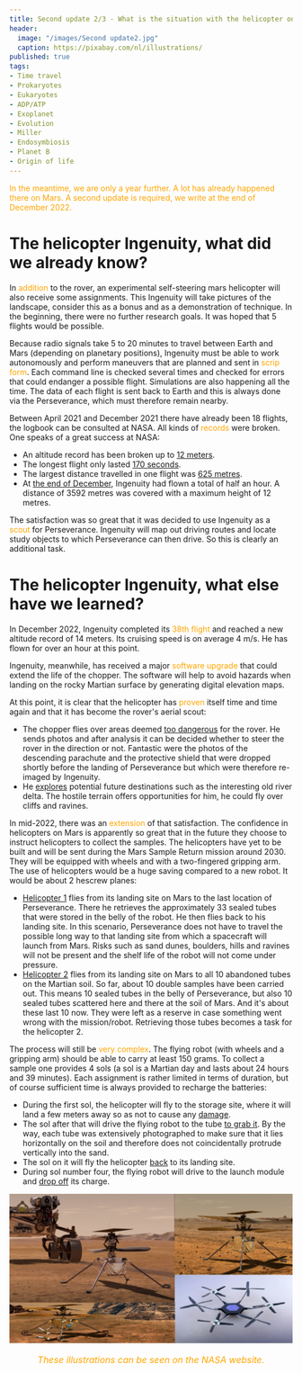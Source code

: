 ```yaml
---
title: Second update 2/3 - What is the situation with the helicopter on Mars?
header:
  image: "/images/Second update2.jpg"
  caption: https://pixabay.com/nl/illustrations/
published: true
tags:
- Time travel
- Prokaryotes
- Eukaryotes
- ADP/ATP
- Exoplanet
- Evolution
- Miller
- Endosymbiosis
- Planet B
- Origin of life
---
```


<span style="color: orange;">In the meantime, we are only a year further. A lot has already happened there on Mars. A second update is required, we write at the end of December 2022.</span>

# The helicopter Ingenuity, what did we already know?

In <span style="color: orange;">addition</span> to the rover, an experimental self-steering mars helicopter will also receive some assignments. This Ingenuity will take pictures of the landscape, consider this as a bonus and as a demonstration of technique. In the beginning, there were no further research goals. It was hoped that 5 flights would be possible.

Because radio signals take 5 to 20 minutes to travel between Earth and Mars (depending on planetary positions), Ingenuity must be able to work autonomously and perform maneuvers that are planned and sent in <span style="color: orange;">scrip form</span>. Each command line is checked several times and checked for errors that could endanger a possible flight. Simulations are also happening all the time. The data of each flight is sent back to Earth and this is always done via the Perseverance, which must therefore remain nearby.

Between April 2021 and December 2021 there have already been 18 flights, the logbook can be consulted at NASA. All kinds of <span style="color: orange;">records</span> were broken. One speaks of a great success at NASA:
* An altitude record has been broken up to <u>12 meters</u>.
* The longest flight only lasted <u>170 seconds</u>.
* The largest distance travelled in one flight was <u>625 metres</u>.
* At <u>the end of December</u>, Ingenuity had flown a total of half an hour. A distance of 3592 metres was covered with a maximum height of 12 metres.

The satisfaction was so great that it was decided to use Ingenuity as a <span style="color: orange;">scout</span> for Perseverance. Ingenuity will map out driving routes and locate study objects to which Perseverance can then drive. So this is clearly an additional task.
# The helicopter Ingenuity, what else have we learned?

In December 2022, Ingenuity completed its <span style="color: orange;">38th flight</span> and reached a new altitude record of 14 meters. Its cruising speed is on average 4 m/s. He has flown for over an hour at this point.

Ingenuity, meanwhile, has received a major <span style="color: orange;">software upgrade</span> that could extend the life of the chopper. The software will help to avoid hazards when landing on the rocky Martian surface by generating digital elevation maps.

At this point, it is clear that the helicopter has <span style="color: orange;">proven</span> itself time and time again and that  it has become the rover's aerial scout:
* The chopper flies over areas deemed <u>too dangerous</u> for the rover. He sends photos and after analysis it can be decided whether to steer the rover in the direction or not. Fantastic were the photos of the descending parachute and the protective shield that were dropped shortly before the landing of Perseverance but which were therefore re-imaged by Ingenuity.
* He <u>explores</u> potential future destinations such as the interesting old river delta. The hostile terrain offers opportunities for him, he could fly over cliffs and ravines.

In mid-2022, there was an <span style="color: orange;">extension</span> of that satisfaction. The confidence in helicopters on Mars is apparently so great that in the future they choose to instruct helicopters to collect the samples. The helicopters have yet to be built and will be sent during the Mars Sample Return mission around 2030. They will be equipped with wheels and with a two-fingered gripping arm. The use of helicopters would be a huge saving compared to a new robot. It would be about 2 hescrew planes:
* <u>Helicopter 1</u> flies from its landing site on Mars to the last location of Perseverance.  There he retrieves the approximately 33 sealed tubes that were stored in the belly of the robot. He then flies back to his landing site. In this scenario, Perseverance does  not have to travel the possible long way to that landing site from which a spacecraft will launch from Mars. Risks such as sand dunes, boulders, hills and ravines will not be present and the shelf life of the robot will not come under pressure.
* <u>Helicopter 2</u> flies from its landing site on Mars to all 10 abandoned tubes on the Martian soil. So far, about 10 double samples have been carried out. This means 10 sealed tubes in the belly of Perseverance, but also 10 sealed tubes scattered here and there at the soil of Mars. And it's about these last 10 now. They were left as a reserve in case something went wrong with the mission/robot. Retrieving those tubes becomes a task for the helicopter 2.

The process will still be <span style="color: orange;">very complex</span>. The flying robot (with wheels and a gripping arm) should be able to carry at least 150 grams. To collect a sample one provides 4 sols (a sol is a Martian day and lasts about 24 hours and 39 minutes). Each assignment is rather limited in terms of duration, but of course sufficient time is always provided to recharge the batteries:
* During the first sol, the helicopter will fly to the storage site, where it will land a few meters away so as not to cause any <u>damage</u>.
* The sol after that will drive the flying robot to the tube <u>to grab it</u>. By the way, each tube was extensively photographed to make sure that it lies horizontally on the soil and therefore does not coincidentally protrude vertically into the sand.
* The sol on it will fly the helicopter <u>back</u> to its landing site.
* During sol number four, the flying robot will drive to the launch module and <u>drop off</u> its charge.


<div align="center"><img src="/images/Collage Ingenuity.jpg" alt="" width="" height=""></div>

<p style="text-align: center; font-size: 12pt;"><span style="color: orange;"><i>These illustrations can be seen on the NASA website. </i></span></p>
